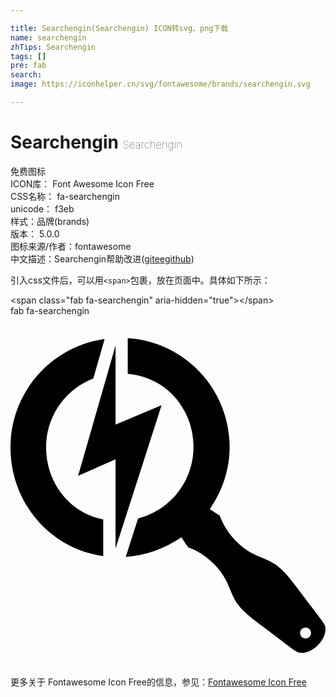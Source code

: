 ```yaml
---

title: Searchengin(Searchengin) ICON转svg、png下载
name: searchengin
zhTips: Searchengin
tags: []
pre: fab
search: 
image: https://iconhelper.cn/svg/fontawesome/brands/searchengin.svg

---
```


# Searchengin  <small style="font-size: 60%;font-weight: 100">Searchengin</small>


<div class="detail-page">
<p>
<span><span class="badge-success badge">免费图标</span> </span>
<br/>
<span>
ICON库：
<span class="badge-secondary badge">Font Awesome Icon Free</span> 
</span>
<br/>
<span>
CSS名称：
<span class="badge-secondary badge">fa-searchengin</span> 
</span>
<br/>
<span>
unicode：
<span class="badge-secondary badge">f3eb</span> 
<copy-btn content='f3eb' btn-title=""></copy-btn>
<copy-btn :content='String.fromCodePoint(parseInt("f3eb", 16))' btn-title="复制U"></copy-btn>
</span><br/><span>样式：<span class="badge-light badge">品牌(brands)</span></span>
<br/>
<span>
版本：
<span class="badge-secondary badge">5.0.0</span> 
</span>
<br/>
<span>图标来源/作者：<span class="badge-light badge">fontawesome</span></span> 
<br/>
<span class="zh-detail">中文描述：<span class="badge-primary badge">Searchengin</span><span class="help-link"><span>帮助改进</span>(<a href="https://gitee.com/liuwave/icon-helper/edit/master/json/fontawesome/brands/searchengin.json" target="_blank" rel="noopener noreferrer">gitee</a><a href="https://github.com/liuwave/icon-helper/edit/master/json/fontawesome/brands/searchengin.json" target="_blank" rel="noopener noreferrer">github</a></span>)</span><br/>
</p>
</div>
<div class="alert alert-dark">
  <i class="fab fa-searchengin fa-xs"></i>
  <i class="fab fa-searchengin fa-sm"></i>
  <i class="fab fa-searchengin fa-lg"></i>
  <i class="fab fa-searchengin fa-2x"></i>
  <i class="fab fa-searchengin fa-3x"></i>
  <i class="fab fa-searchengin fa-5x"></i>
  <i class="fab fa-searchengin fa-7x"></i>
</div>
<div>
  <p>引入css文件后，可以用<code>&lt;span&gt;</code>包裹，放在页面中。具体如下所示：    
  </p>
  <div class="alert alert-primary" style="font-size: 14px">
    &lt;span class="fab fa-searchengin" aria-hidden="true"&gt;&lt;/span&gt;
    <copy-btn content='<span class="fab fa-searchengin" aria-hidden="true"></span>'></copy-btn>
  </div>
  <div class="alert alert-secondary">
    <i class="fab fa-searchengin"
    style="font-size: 24px"
    aria-hidden="true"></i> fab fa-searchengin
    <copy-btn content="fab fa-searchengin" btn-title="复制图标名称"></copy-btn>
  </div>
</div>
<div id="svg" class="svg-wrap">
<svg xmlns="http://www.w3.org/2000/svg" viewBox="0 0 460 512"><path d="M220.6 130.3l-67.2 28.2V43.2L98.7 233.5l54.7-24.2v130.3l67.2-209.3zm-83.2-96.7l-1.3 4.7-15.2 52.9C80.6 106.7 52 145.8 52 191.5c0 52.3 34.3 95.9 83.4 105.5v53.6C57.5 340.1 0 272.4 0 191.6c0-80.5 59.8-147.2 137.4-158zm311.4 447.2c-11.2 11.2-23.1 12.3-28.6 10.5-5.4-1.8-27.1-19.9-60.4-44.4-33.3-24.6-33.6-35.7-43-56.7-9.4-20.9-30.4-42.6-57.5-52.4l-9.7-14.7c-24.7 16.9-53 26.9-81.3 28.7l2.1-6.6 15.9-49.5c46.5-11.9 80.9-54 80.9-104.2 0-54.5-38.4-102.1-96-107.1V32.3C254.4 37.4 320 106.8 320 191.6c0 33.6-11.2 64.7-29 90.4l14.6 9.6c9.8 27.1 31.5 48 52.4 57.4s32.2 9.7 56.8 43c24.6 33.2 42.7 54.9 44.5 60.3s.7 17.3-10.5 28.5zm-9.9-17.9c0-4.4-3.6-8-8-8s-8 3.6-8 8 3.6 8 8 8 8-3.6 8-8z"/></svg>
</div>
<detail full-name='fa-searchengin'></detail>

<Vssue title="关于“Searchengin”的评论" />
    
<div><p>更多关于  Fontawesome Icon Free的信息，参见：<a target="_blank" href="https://iconhelper.cn/fontawesome.html">Fontawesome Icon Free</a>
</p></div>
